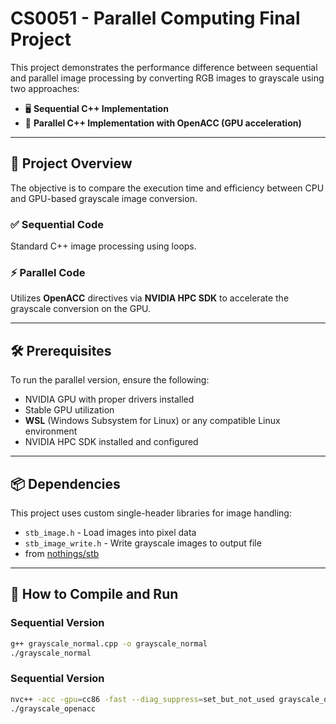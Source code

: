 # CS0051 - Parallel Computing Final Project

This project demonstrates the performance difference between sequential and parallel image processing by converting RGB images to grayscale using two approaches:

- 🖥️ **Sequential C++ Implementation**
- 🚀 **Parallel C++ Implementation with OpenACC (GPU acceleration)**

---

## 📌 Project Overview

The objective is to compare the execution time and efficiency between CPU and GPU-based grayscale image conversion.

### ✅ Sequential Code
Standard C++ image processing using loops.

### ⚡ Parallel Code
Utilizes **OpenACC** directives via **NVIDIA HPC SDK** to accelerate the grayscale conversion on the GPU.

---

## 🛠️ Prerequisites

To run the parallel version, ensure the following:

- NVIDIA GPU with proper drivers installed
- Stable GPU utilization
- **WSL** (Windows Subsystem for Linux) or any compatible Linux environment
- NVIDIA HPC SDK installed and configured

---

## 📦 Dependencies

This project uses custom single-header libraries for image handling:

- `stb_image.h` - Load images into pixel data
- `stb_image_write.h` - Write grayscale images to output file
- from [nothings/stb](https://github.com/nothings/stb)
  
---

## 🚀 How to Compile and Run

### Sequential Version
```bash
g++ grayscale_normal.cpp -o grayscale_normal
./grayscale_normal
```

### Sequential Version
```bash
nvc++ -acc -gpu=cc86 -fast --diag_suppress=set_but_not_used grayscale_openacc.cpp -o grayscale_openacc
./grayscale_openacc
```
